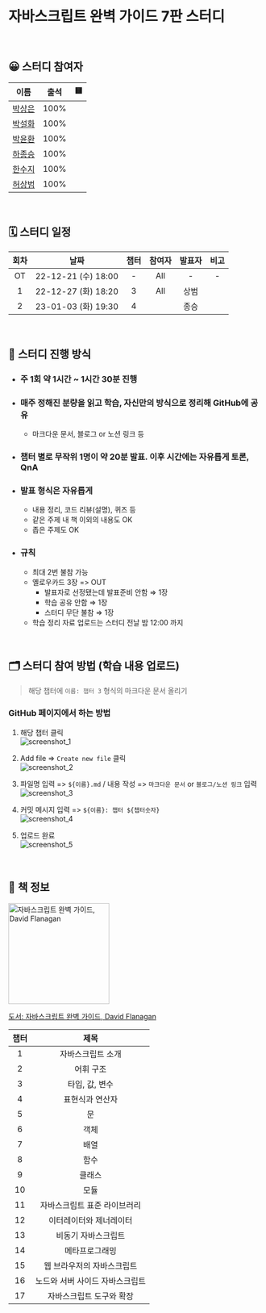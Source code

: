 # 자바스크립트 완벽 가이드 7판 스터디

<br>

## 😀 스터디 참여자

|                   이름                   | 출석 | 🟨  |
| :--------------------------------------: | :--: | :-: |
|   [박상은](https://github.com/1-blue)    | 100% |     |
|   [박설화](https://github.com/iberis2)   | 100% |     |
|  [박윤환](https://github.com/yunhwan98)  | 100% |     |
|  [하종승](https://github.com/hajongon)   | 100% |     |
|  [한수지](https://github.com/nincoding)  | 100% |     |
| [허상범](https://github.com/sangbeomheo) | 100% |     |

<br>

## 🗓 스터디 일정

| 회차 |        날짜         | 챕터 | 참여자 | 발표자 | 비고 |
| :--: | :-----------------: | :--: | :----: | :----: | :--: |
|  OT  | 22-12-21 (수) 18:00 |  -   |  All   |   -    |  -   |
|  1   | 22-12-27 (화) 18:20 |  3   |  All   |  상범  |      |
|  2   | 23-01-03 (화) 19:30 |  4   |        |  종승  |      |

<br>

## 🔖 스터디 진행 방식

- ### 주 1회 약 1시간 ~ 1시간 30분 진행
- ### 매주 정해진 분량을 읽고 학습, 자신만의 방식으로 정리해 GitHub에 공유
  - 마크다운 문서, 블로그 or 노션 링크 등
- ### 챕터 별로 무작위 1명이 약 20분 발표. 이후 시간에는 자유롭게 토론, QnA
- ### 발표 형식은 자유롭게
  - 내용 정리, 코드 리뷰(설명), 퀴즈 등
  - 같은 주제 내 책 이외의 내용도 OK
  - 좁은 주제도 OK
- ### 규칙
  - 최대 2번 불참 가능
  - 옐로우카드 3장 => OUT
    - 발표자로 선정됐는데 발표준비 안함 ⇒ 1장
    - 학습 공유 안함 ⇒ 1장
    - 스터디 무단 불참 ⇒ 1장
  - 학습 정리 자료 업로드는 스터디 전날 밤 12:00 까지

<br>

## 🗂 스터디 참여 방법 (학습 내용 업로드)

> 해당 챕터에 `이름: 챕터 3` 형식의 마크다운 문서 올리기

### GitHub 페이지에서 하는 방법

1. 해당 챕터 클릭  
   ![screenshot_1](https://user-images.githubusercontent.com/41741221/208923974-72ac2a8c-0388-40b1-ae62-1919fcced04c.jpg)

2. Add file => `Create new file` 클릭  
   ![screenshot_2](https://user-images.githubusercontent.com/41741221/208923977-7f8eafdd-ee9e-4b9f-be87-947a3c95fa72.jpg)

3. 파일명 입력 => `${이름}.md` / 내용 작성 => `마크다운 문서` or `블로그/노션 링크` 입력  
   ![screenshot_3](https://user-images.githubusercontent.com/41741221/208923979-401ab059-8ca5-40a5-92e9-1b0f519c0a53.jpg)

4. 커밋 메시지 입력 => `${이름}: 챕터 ${챕터숫자}`  
   ![screenshot_4](https://user-images.githubusercontent.com/41741221/208925395-4b47e527-42d7-4a7c-9449-fd3bfdffac20.jpg)

5. 업로드 완료  
   ![screenshot_5](https://user-images.githubusercontent.com/41741221/208925950-38510c3c-763a-4af0-8b5b-cf0c14e564e9.jpg)

<br>

## 📖 책 정보

<img width="200" src="https://user-images.githubusercontent.com/60775453/162977636-b8255334-a25a-4dcc-8173-65e5deeb107c.jpeg" alt="자바스크립트 완벽 가이드, David Flanagan">

[도서: 자바스크립트 완벽 가이드, David Flanagan](https://product.kyobobook.co.kr/detail/S000001033131)

| 챕터 |              제목               |
| :--: | :-----------------------------: |
|  1   |        자바스크립트 소개        |
|  2   |            어휘 구조            |
|  3   |         타입, 값, 변수          |
|  4   |         표현식과 연산자         |
|  5   |               문                |
|  6   |              객체               |
|  7   |              배열               |
|  8   |              함수               |
|  9   |             클래스              |
|  10  |              모듈               |
|  11  |  자바스크립트 표준 라이브러리   |
|  12  |     이터레이터와 제너레이터     |
|  13  |       비동기 자바스크립트       |
|  14  |         메타프로그래밍          |
|  15  |   웹 브라우저의 자바스크립트    |
|  16  | 노드와 서버 사이드 자바스크립트 |
|  17  |    자바스크립트 도구와 확장     |

